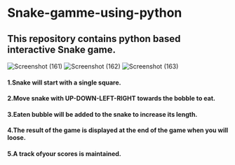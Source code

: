 # Snake-gamme-using-python

## This repository contains python based interactive Snake game.

![Screenshot (161)](https://user-images.githubusercontent.com/114282369/196427382-552c379a-8299-4fa5-983e-98109593e8e6.png)
![Screenshot (162)](https://user-images.githubusercontent.com/114282369/196427396-abc7f18a-e80b-4a1f-bcca-0ba441a3d4ed.png)
![Screenshot (163)](https://user-images.githubusercontent.com/114282369/196427402-06a66570-ba92-424e-9bec-9aacb76bcbf8.png)


#### 1.Snake will start with a single square.
#### 2.Move snake with UP-DOWN-LEFT-RIGHT towards the bobble to eat.
#### 3.Eaten bubble will be added to the snake to increase its length.
#### 4.The result of the game is displayed at the end of the game when you will  loose.
#### 5.A track ofyour scores is maintained.
